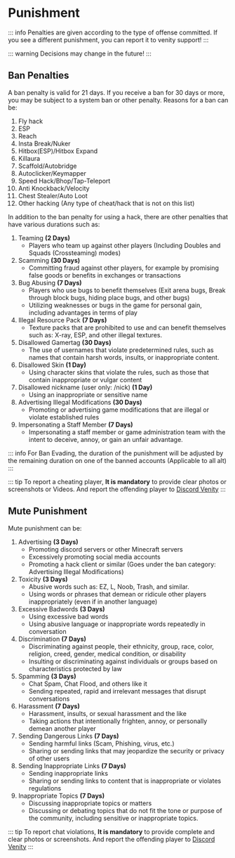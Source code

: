 # Punishment

::: info
Penalties are given according to the type of offense committed. If you see a different punishment, you can report it to venity support!
:::

::: warning
Decisions may change in the future!
:::

## Ban Penalties

A ban penalty is valid for 21 days. If you receive a ban for 30 days or more, you may be subject to a system ban or other penalty. Reasons for a ban can be:

1. Fly hack
2. ESP
3. Reach
4. Insta Break/Nuker
5. Hitbox(ESP)/Hitbox Expand
6. Killaura
7. Scaffold/Autobridge
8. Autoclicker/Keymapper
9. Speed Hack/Bhop/Tap-Teleport
10. Anti Knockback/Velocity
11. Chest Stealer/Auto Loot
12. Other hacking (Any type of cheat/hack that is not on this list)

In addition to the ban penalty for using a hack, there are other penalties that have various durations such as:

1. Teaming **(2 Days)**
    - Players who team up against other players (Including Doubles and Squads (Crossteaming) modes)
2. Scamming **(30 Days)**
    - Committing fraud against other players, for example by promising false goods or benefits in exchanges or transactions
3. Bug Abusing **(7 Days)**
    - Players who use bugs to benefit themselves (Exit arena bugs, Break through block bugs, hiding place bugs, and other bugs)
    - Utilizing weaknesses or bugs in the game for personal gain, including advantages in terms of play
4. Illegal Resource Pack **(7 Days)**
    - Texture packs that are prohibited to use and can benefit themselves such as: X-ray, ESP, and other illegal textures.
5. Disallowed Gamertag **(30 Days)**
    - The use of usernames that violate predetermined rules, such as names that contain harsh words, insults, or inappropriate content.
6. Disallowed Skin **(1 Day)**
    - Using character skins that violate the rules, such as those that contain inappropriate or vulgar content
7. Disallowed nickname (user only: /nick) **(1 Day)**
    - Using an inappropriate or sensitive name
8. Advertising Illegal Modifications **(30 Days)**
    - Promoting or advertising game modifications that are illegal or violate established rules
9. Impersonating a Staff Member **(7 Days)**
    - Impersonating a staff member or game administration team with the intent to deceive, annoy, or gain an unfair advantage.

::: info
For Ban Evading, the duration of the punishment will be adjusted by the remaining duration on one of the banned accounts (Applicable to all alt)
:::

::: tip
To report a cheating player, **It is mandatory** to provide clear photos or screenshots or Videos. And report the offending player to [Discord Venity](https://venitymc.com/discord)
:::

## Mute Punishment

Mute punishment can be:

1. Advertising **(3 Days)**
    - Promoting discord servers or other Minecraft servers
    - Excessively promoting social media accounts
    - Promoting a hack client or similar (Goes under the ban category: Advertising Illegal Modifications)
2. Toxicity **(3 Days)**
    - Abusive words such as: EZ, L, Noob, Trash, and similar.
    - Using words or phrases that demean or ridicule other players inappropriately (even if in another language)
3. Excessive Badwords **(3 Days)**
    - Using excessive bad words
    - Using abusive language or inappropriate words repeatedly in conversation
4. Discrimination **(7 Days)**
    - Discriminating against people, their ethnicity, group, race, color, religion, creed, gender, medical condition, or disability
    - Insulting or discriminating against individuals or groups based on characteristics protected by law
5. Spamming **(3 Days)**
    - Chat Spam, Chat Flood, and others like it
    - Sending repeated, rapid and irrelevant messages that disrupt conversations
6. Harassment **(7 Days)**
    - Harassment, insults, or sexual harassment and the like
    - Taking actions that intentionally frighten, annoy, or personally demean another player
7. Sending Dangerous Links **(7 Days)**
    - Sending harmful links (Scam, Phishing, virus, etc.)
    - Sharing or sending links that may jeopardize the security or privacy of other users
8. Sending Inappropriate Links **(7 Days)**
    - Sending inappropriate links
    - Sharing or sending links to content that is inappropriate or violates regulations
9. Inappropriate Topics **(7 Days)**
    - Discussing inappropriate topics or matters
    - Discussing or debating topics that do not fit the tone or purpose of the community, including sensitive or inappropriate topics.

::: tip
To report chat violations, **It is mandatory** to provide complete and clear photos or screenshots. And report the offending player to [Discord Venity](https://venitymc.com/discord)
:::